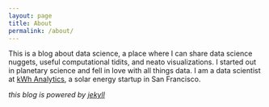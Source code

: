 ```yaml
---
layout: page
title: About
permalink: /about/
---
```


This is a blog about data science, a place where I can share data science nuggets, useful computational tidits, and neato visualizations. I started out in planetary science and fell in love with all things data. I am a data scientist at [kWh Analytics](www.kwhanalytics.com), a solar energy startup in San Francisco.

_this blog is powered by_ [_jekyll_](http://jekyllrb.com/)
